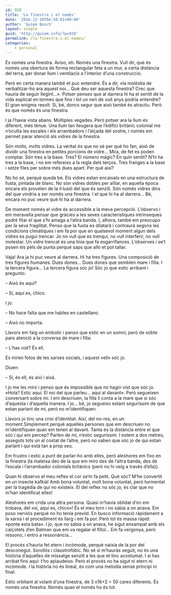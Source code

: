 ```yaml
---
id: 928
title: 'La finestra i el només'
date: '2016-12-10T04:50:01+00:00'
author: 'Guiem Bosch'
layout: single
guid: 'http://guiem.info/?p=928'
permalink: /la-finestra-i-el-nomes/
categories:
    - personal
---
```


És només una finestra. Aviso, eh. Només una finestra. Vull dir, que és només una obertura de forma rectangular feta a un mur, a certa distància del terra, per donar llum i ventilació a l’interior d’una construcció.

Però en certa manera també et puc entendre. És a dir, «la molèstia de verbalitzar-ho ara aquest noi… Què deu ser aquesta finestra? Crec que hauria de seguir llegint…». Potser penses que al darrera hi ha el sentit de la vida explicat en termes que fins i tot un nen de vuit anys podria entendre? El gran enigma resolt. Sí, bé, doncs segur que això també és atractiu. Però és que només és una finestra.

I ja l’havia vista abans. Múltiples vegades. Però potser ara la llum és diferent, més tènue. Una llum tan lleugera que l’edifici britànic colonial me n’oculta les escales i els arrambadors i l’alçada del sostre, i només em permet parar atenció als vidres de la finestra.

Són molts, molts vidres. La veritat és que no sé per què ho fan, això de dividir una finestra en petites porcions de vidre… Mira, de fet es poden comptar. Són tres a la base. Tres? El número màgic? En quin sentit? N’hi ha tres a la base, i no em refereixo a la regla dels terços. Tres franges a la base i setze files per sobre més dues apart. Per què així?

No ho sé, perquè queda bé. Els vidres estan encaixats en una estructura de fusta, pintada de blanc. No són vidres dobles per aïllar, en aquella època encara els proveïen de la il·lusió del que és senzill. Són només vidres dins del que vindria a ser només una finestra. I el que hi ha al darrera… Bé, encara no puc veure què hi ha al darrera.

De moment només el vidre és accessible a la meva percepció. L’observo i em meravella pensar que gràcies a les seves característiques intrínseques podré fitar el que s’hi amaga a l’altra banda. I, alhora, també em preocupo per la seva fragilitat. Penso que la fusta es dilatarà i contraurà segons les condicions climàtiques i em fa por que en qualsevol moment algun dels vidres es pugui trencar. Jo no vull que es trenqui, no vull interferir, no vull molestar. Un vidre trencat és una línia que fa esgarrifances. L’observes i se’t posen els pèls de punta perquè saps que allò et pot tallar.

Vaja! Ara ja hi puc veure al darrera. Hi ha tres figures. Una composició de tres figures humanes. Dues dones… Dues dones que semblen mare i filla. I la tercera figura… La tercera figura sóc jo! Sóc jo que estic arribant i pregunto:

– Això és aquí?

– Sí, aquí es, chico.

I jo:

– No hace falta que me hables en castellano.

– Això no importa.

Llavors em faig un embolic i penso que estic en un somni, però de sobte paro atenció a la conversa de mare i filla:

– L’has vist? És ell.

Es miren fotos de les xarxes socials, i aquest «ell» sóc jo.

Diuen:

– Sí, és ell, és així i aixà.

I jo me les miro i penso que és impossible que no hagin vist que sóc jo. «Hola? Estic aquí. El noi del que parleu… aquí al davant». Però segueixen conversant sobre mi. I em descriuen, la filla li conta a la mare que si sóc d’aquesta i d’aquella manera. I jo… bé, jo segueixo estant seguríssim de que estan parlant de mi, però no m’identifiquen.

Llavors jo tinc una crisi d’identitat. Així, del no-res, en un moment.Simplement perquè aquelles persones que em descriuen no m’identifiquen quan em tenen al davant. Tanta és la distància entre el que sóc i qui em percep? Parlen de mi, n’estic seguríssim. I estem a dos metres, asseguts tots un al costat de l’altre, però no saben que sóc jo de qui estan parlant i qui està tan a prop seu.

Em frustro i estic a punt de parlar-ho amb elles, però aleshores em fixo en la finestra (la mateixa des de la que em miro des de l’altra banda, des de l’escala i l’arrambador colonials britànics (però no hi veig a través d’ella)).

Quan hi observo el meu reflex el cor se’m fa petit. Què sóc? M’he convertit en un insecte kafkià! Amb bona voluntat, molt bona voluntat, però turmentat per la tragèdia de qui no existeix. El del reflex no sóc jo, és clar que no m’han identificat elles!

Aleshores em crida una altra persona. Quasi m’havia oblidat d’on em trobava, del «sí, aquí es, chico»! És el meu torn i no sabia a on anava. Em poso nerviós perquè no ho tenia previst. En busco informació ràpidament a la xarxa i el procediment és llarg i em fa por. Però tot és massa ràpid: «ponte esta bata». I jo, que no sabia a on anava, he sigut enxampat amb els calçotets d’en Batman que em va regalar el fillol… Em fa vergonya, però ressono, i entro a ressonància…

El procés s’hauria fet etern i incòmode, perquè naixia de la por del desconegut. Sorollós i claustrofòbic. No sé si m’hauràs seguit, no és una història d’aquelles de missatge senzill a les que et tinc acostumat. I si has arribat fins aquí: t’ho aplaudeixo. Però el procés no ha sigut ni etern ni incòmode. I la història no és lineal, és com una melodia sense principi ni final.

Estic orbitant al volant d’una finestra, de 3 x16+2 = 50 cares diferents. És només una finestra. Només quan el només ho és tot.